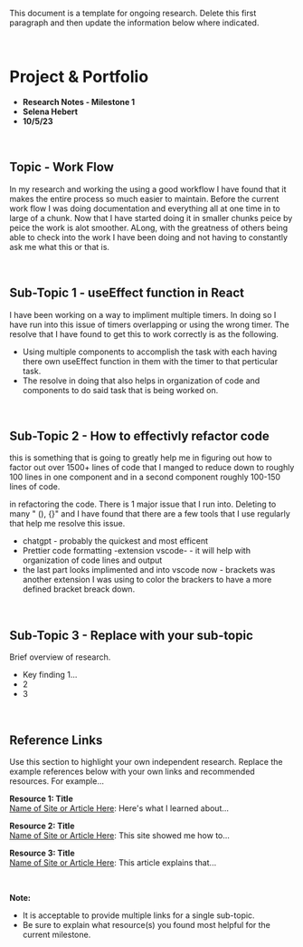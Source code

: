 This document is a template for ongoing research. Delete this first paragraph and then update the information below where indicated. 


<br>

# Project & Portfolio 

* **Research Notes - Milestone 1**
* **Selena Hebert**
* **10/5/23**

<br>


## Topic - Work Flow

In my research and working the using a good workflow I have found that it makes the entire process so much easier to maintain. Before the current work flow I was doing documentation and everything all at one time in to large of a chunk. Now that I have started doing it in smaller chunks peice by peice the work is alot smoother. ALong, with the greatness of others being able to check into the work I have been doing and not having to constantly ask me what this or that is. 

<br>

## Sub-Topic 1 - useEffect function in React
I have been working on a way to impliment multiple timers. In doing so I have run into this issue of timers overlapping or using the wrong timer. The resolve that I have found to get this to work correctly is as the following.

* Using multiple components to accomplish the task with each having there own useEffect function in them with the timer to that perticular task.
* The resolve in doing that also helps in organization of code and components to do said task that is being worked on. 

<br>

## Sub-Topic 2 - How to effectivly refactor code
this is something that is going to greatly help me in figuring out how to factor out over 1500+ lines of code that I manged to reduce down to roughly 100 lines in one component and in a second component roughly  100-150 lines of code.

in refactoring the code. There is 1 major issue that I run into. Deleting to many " (), {}" and I have found that there are a few tools that I use regularly that help me resolve this issue.

* chatgpt - probably the quickest and most efficent 
* Prettier code formatting -extension vscode- - it will help with organization of code lines and output
* the last part looks implimented and into vscode now - brackets was another extension I was using to color the brackers to have a more defined bracket breack down.

<br>

## Sub-Topic 3 - Replace with your sub-topic
Brief overview of research. 

* Key finding 1...
* 2
* 3 


    
<br>

## Reference Links
Use this section to highlight your own independent research. Replace the example references below with your own links and recommended resources. For example...

**Resource 1: Title**  
[Name of Site or Article Here](https://www.someaddress.com/full/url/): Here's what I learned about...  

**Resource 2: Title**    
[Name of Site or Article Here](https://www.someaddress.com/full/url/): This site showed me how to...

**Resource 3: Title**      
[Name of Site or Article Here](https://www.someaddress.com/full/url/): This article explains that...

<br>

**Note:**  

* It is acceptable to provide multiple links for a single sub-topic.  
* Be sure to explain what resource(s) you found most helpful for the current milestone. 



